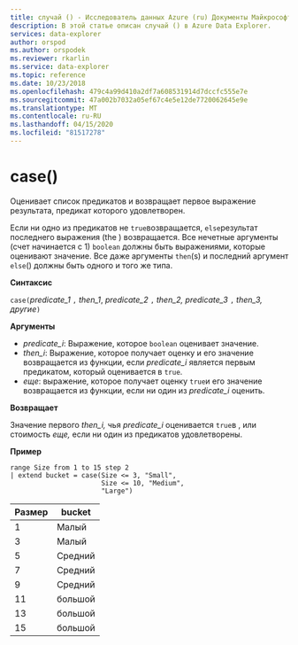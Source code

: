 ```yaml
---
title: случай () - Исследователь данных Azure (ru) Документы Майкрософт
description: В этой статье описан случай () в Azure Data Explorer.
services: data-explorer
author: orspod
ms.author: orspodek
ms.reviewer: rkarlin
ms.service: data-explorer
ms.topic: reference
ms.date: 10/23/2018
ms.openlocfilehash: 479c4a99d410a2df7a608531914d7dccfc555e7e
ms.sourcegitcommit: 47a002b7032a05ef67c4e5e12de7720062645e9e
ms.translationtype: MT
ms.contentlocale: ru-RU
ms.lasthandoff: 04/15/2020
ms.locfileid: "81517278"
---
```

# <a name="case"></a>case()

Оценивает список предикатов и возвращает первое выражение результата, предикат которого удовлетворен.

Если ни одно из предикатов не `true`возвращается, `else`результат последнего выражения (the ) возвращается.
Все нечетные аргументы (счет начинается с 1) `boolean` должны быть выражениями, которые оценивают значение.
Все даже аргументы `then`(s) и последний аргумент `else`() должны быть одного и того же типа.

**Синтаксис**

`case(`*predicate_1* `,` *then_1*, *predicate_2* `,` *then_2,* *predicate_3* `,` *then_3,* *другие*`)`

**Аргументы**

* *predicate_i*: Выражение, которое `boolean` оценивает значение.
* *then_i*: Выражение, которое получает оценку и его значение возвращается из функции, если *predicate_i* является первым предикатом, который оценивается в `true`.
* *еще*: выражение, которое получает оценку `true`и его значение возвращается из функции, если ни один из *predicate_i* оценить.

**Возвращает**

Значение первого *then_i,* чья *predicate_i* оценивается `true`в , или стоимость *еще,* если ни один из предикатов удовлетворены.

**Пример**

```kusto
range Size from 1 to 15 step 2
| extend bucket = case(Size <= 3, "Small", 
                       Size <= 10, "Medium", 
                       "Large")
```

|Размер|bucket|
|---|---|
|1|Малый|
|3|Малый|
|5|Средний|
|7|Средний|
|9|Средний|
|11|большой|
|13|большой|
|15|большой|
